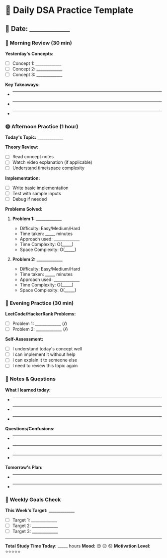 # 📅 Daily DSA Practice Template

## 📅 Date: _____________

### 🌅 **Morning Review (30 min)**
**Yesterday's Concepts:**
- [ ] Concept 1: _____________
- [ ] Concept 2: _____________
- [ ] Concept 3: _____________

**Key Takeaways:**
- _____________
- _____________
- _____________

### 🌞 **Afternoon Practice (1 hour)**
**Today's Topic:** _____________

**Theory Review:**
- [ ] Read concept notes
- [ ] Watch video explanation (if applicable)
- [ ] Understand time/space complexity

**Implementation:**
- [ ] Write basic implementation
- [ ] Test with sample inputs
- [ ] Debug if needed

**Problems Solved:**
1. **Problem 1:** _____________
   - Difficulty: Easy/Medium/Hard
   - Time taken: _____ minutes
   - Approach used: _____________
   - Time Complexity: O(_____)
   - Space Complexity: O(_____)

2. **Problem 2:** _____________
   - Difficulty: Easy/Medium/Hard
   - Time taken: _____ minutes
   - Approach used: _____________
   - Time Complexity: O(_____)
   - Space Complexity: O(_____)

### 🌙 **Evening Practice (30 min)**
**LeetCode/HackerRank Problems:**
- [ ] Problem 1: _____________ (_____/_____)
- [ ] Problem 2: _____________ (_____/_____)

**Self-Assessment:**
- [ ] I understand today's concept well
- [ ] I can implement it without help
- [ ] I can explain it to someone else
- [ ] I need to review this topic again

### 📝 **Notes & Questions**
**What I learned today:**
- _____________
- _____________
- _____________

**Questions/Confusions:**
- _____________
- _____________
- _____________

**Tomorrow's Plan:**
- _____________
- _____________

### 🎯 **Weekly Goals Check**
**This Week's Target:** _____________
- [ ] Target 1: _____________
- [ ] Target 2: _____________
- [ ] Target 3: _____________

---
**Total Study Time Today:** _____ hours
**Mood:** 😊 😐 😞
**Motivation Level:** ⭐⭐⭐⭐⭐

